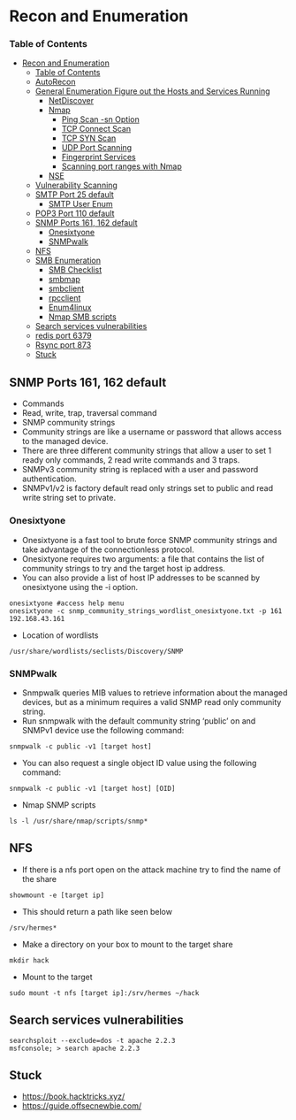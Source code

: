 # Recon and Enumeration

### Table of Contents

* [Recon and Enumeration](recon-enumeration.md#recon-and-enumeration)
  * [Table of Contents](recon-enumeration.md#table-of-contents)
  * [AutoRecon](recon-enumeration.md#autorecon)
  * [General Enumeration Figure out the Hosts and Services Running](recon-enumeration.md#general-enumeration-figure-out-the-hosts-and-services-running)
    * [NetDiscover](recon-enumeration.md#netdiscover)
    * [Nmap](recon-enumeration.md#nmap)
      * [Ping Scan -sn Option](recon-enumeration.md#ping-scan--sn-option)
      * [TCP Connect Scan](recon-enumeration.md#tcp-connect-scan)
      * [TCP SYN Scan](recon-enumeration.md#tcp-syn-scan)
      * [UDP Port Scanning](recon-enumeration.md#udp-port-scanning)
      * [Fingerprint Services](recon-enumeration.md#fingerprint-services)
      * [Scanning port ranges with Nmap](recon-enumeration.md#scanning-port-ranges-with-nmap)
    * [NSE](recon-enumeration.md#nse)
  * [Vulnerability Scanning](recon-enumeration.md#vulnerability-scanning)
  * [SMTP Port 25 default](recon-enumeration.md#smtp-port-25-default)
    * [SMTP User Enum](recon-enumeration.md#smtp-user-enum)
  * [POP3 Port 110 default](recon-enumeration.md#pop3-port-110-default)
  * [SNMP Ports 161, 162 default](recon-enumeration.md#snmp-ports-161--162-default)
    * [Onesixtyone](recon-enumeration.md#onesixtyone)
    * [SNMPwalk](recon-enumeration.md#snmpwalk)
  * [NFS](recon-enumeration.md#nfs)
  * [SMB Enumeration](recon-enumeration.md#smb-enumeration)
    * [SMB Checklist](recon-enumeration.md#smb-checklist)
    * [smbmap](recon-enumeration.md#smbmap)
    * [smbclient](recon-enumeration.md#smbclient)
    * [rpcclient](recon-enumeration.md#rpcclient)
    * [Enum4linux](recon-enumeration.md#enum4linux)
    * [Nmap SMB scripts](recon-enumeration.md#nmap-smb-scripts)
  * [Search services vulnerabilities](recon-enumeration.md#search-services-vulnerabilities)
  * [redis port 6379](recon-enumeration.md#redis-port-6379)
  * [Rsync port 873](recon-enumeration.md#rsync-port-873)
  * [Stuck](recon-enumeration.md#stuck)

## SNMP Ports 161, 162 default

* Commands
* Read, write, trap, traversal command
* SNMP community strings
* Community strings are like a username or password that allows access to the managed device.
* There are three different community strings that allow a user to set 1 ready only commands, 2 read write commands and 3 traps.
* SNMPv3 community string is replaced with a user and password authentication.
* SNMPv1/v2 is factory default read only strings set to public and read write string set to private.

### Onesixtyone

* Onesixtyone is a fast tool to brute force SNMP community strings and take advantage of the connectionless protocol.
* Onesixtyone requires two arguments: a file that contains the list of community strings to try and the target host ip address.
* You can also provide a list of host IP addresses to be scanned by onesixtyone using the -i option.

```
onesixtyone #access help menu
onesixtyone -c snmp_community_strings_wordlist_onesixtyone.txt -p 161 192.168.43.161
```

* Location of wordlists

```
/usr/share/wordlists/seclists/Discovery/SNMP
```

### SNMPwalk

* Snmpwalk queries MIB values to retrieve information about the managed devices, but as a minimum requires a valid SNMP read only community string.
* Run snmpwalk with the default community string ‘public’ on and SNMPv1 device use the following command:

```
snmpwalk -c public -v1 [target host]
```

* You can also request a single object ID value using the following command:

```
snmpwalk -c public -v1 [target host] [OID]
```

* Nmap SNMP scripts

```
ls -l /usr/share/nmap/scripts/snmp*
```

## NFS

* If there is a nfs port open on the attack machine try to find the name of the share

```
showmount -e [target ip]
```

* This should return a path like seen below

```
/srv/hermes*
```

* Make a directory on your box to mount to the target share

```
mkdir hack
```

* Mount to the target

```
sudo mount -t nfs [target ip]:/srv/hermes ~/hack
```

## Search services vulnerabilities

```
searchsploit --exclude=dos -t apache 2.2.3
msfconsole; > search apache 2.2.3
```



##

##

## Stuck

* https://book.hacktricks.xyz/
* https://guide.offsecnewbie.com/

